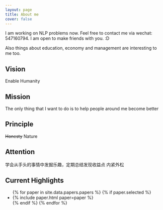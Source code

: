 ```yaml
---
layout: page
title: About me
cover: false
---
```


I am working on NLP problems now. Feel free to contact me via wechat: 547160794. I am open to make friends with you. :D

Also things about education, economy and management are interesting to me too. 
## Vision
Enable Humanity

## Mission
The only thing that I want to do is to help people around me become better

## Principle
~~Honesty~~ 
Nature

## Attention
学会从手头的事情中发掘乐趣，定期总结发现收益点
内紧外松

## Current Highlights

<script async src="//pagead2.googlesyndication.com/pagead/js/adsbygoogle.js"></script>
<script>
  (adsbygoogle = window.adsbygoogle || []).push({
    google_ad_client: "ca-pub-7419738440913608",
    enable_page_level_ads: true
  });
</script>

<ul>
{% for paper in site.data.papers.papers %}
  {% if paper.selected %}
  <li>
  {% include paper.html paper=paper %}
  </li>
  {% endif %}
{% endfor %}
</ul>

